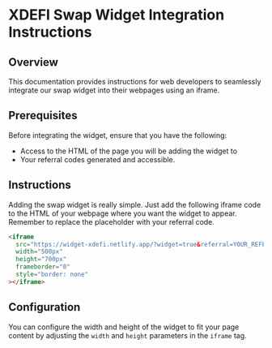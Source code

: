 # XDEFI Swap Widget Integration Instructions

## Overview

This documentation provides instructions for web developers to seamlessly integrate our swap widget into their webpages using an iframe.

## Prerequisites

Before integrating the widget, ensure that you have the following:

- Access to the HTML of the page you will be adding the widget to
- Your referral codes generated and accessible.

## Instructions

Adding the swap widget is really simple. Just add the following iframe code to the HTML of your webpage where you want the widget to appear. Remember to replace the placeholder with your referral code.

```html
<iframe
  src="https://widget-xdefi.netlify.app/?widget=true&referral=YOUR_REFERRAL_CODE"
  width="500px"
  height="700px"
  frameborder="0"
  style="border: none"
></iframe>
```

## Configuration

You can configure the width and height of the widget to fit your page content by adjusting the `width` and `height` parameters in the `iframe` tag.
